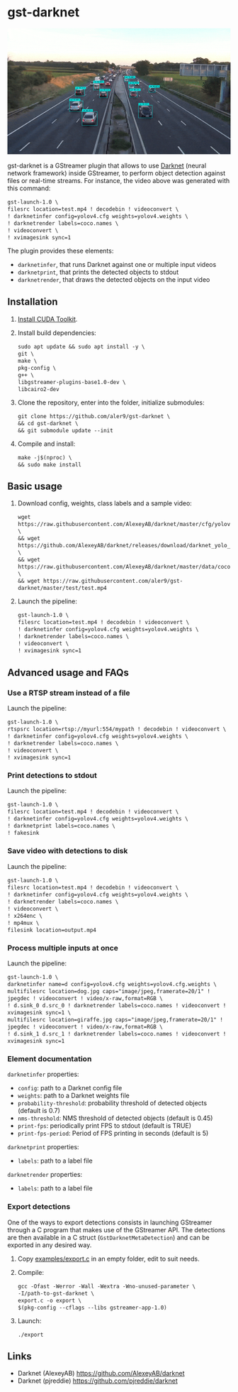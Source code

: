 
# gst-darknet

![](README.gif)

gst-darknet is a GStreamer plugin that allows to use [Darknet](https://github.com/AlexeyAB/darknet) (neural network framework) inside GStreamer, to perform object detection against files or real-time streams. For instance, the video above was generated with this command:
```
gst-launch-1.0 \
filesrc location=test.mp4 ! decodebin ! videoconvert \
! darknetinfer config=yolov4.cfg weights=yolov4.weights \
! darknetrender labels=coco.names \
! videoconvert \
! xvimagesink sync=1
```

The plugin provides these elements:
* `darknetinfer`, that runs Darknet against one or multiple input videos
* `darknetprint`, that prints the detected objects to stdout
* `darknetrender`, that draws the detected objects on the input video

## Installation

1. [Install CUDA Toolkit](https://developer.nvidia.com/cuda-downloads).

2. Install build dependencies:
   ```
   sudo apt update && sudo apt install -y \
   git \
   make \
   pkg-config \
   g++ \
   libgstreamer-plugins-base1.0-dev \
   libcairo2-dev
   ```

3. Clone the repository, enter into the folder, initialize submodules:
   ```
   git clone https://github.com/aler9/gst-darknet \
   && cd gst-darknet \
   && git submodule update --init
   ```

4. Compile and install:
   ```
   make -j$(nproc) \
   && sudo make install
   ```

## Basic usage

1. Download config, weights, class labels and a sample video:
   ```
   wget https://raw.githubusercontent.com/AlexeyAB/darknet/master/cfg/yolov4.cfg \
   && wget https://github.com/AlexeyAB/darknet/releases/download/darknet_yolo_v3_optimal/yolov4.weights \
   && wget https://raw.githubusercontent.com/AlexeyAB/darknet/master/data/coco.names \
   && wget https://raw.githubusercontent.com/aler9/gst-darknet/master/test/test.mp4
   ```

2. Launch the pipeline:
   ```
   gst-launch-1.0 \
   filesrc location=test.mp4 ! decodebin ! videoconvert \
   ! darknetinfer config=yolov4.cfg weights=yolov4.weights \
   ! darknetrender labels=coco.names \
   ! videoconvert \
   ! xvimagesink sync=1
   ```

## Advanced usage and FAQs

### Use a RTSP stream instead of a file

Launch the pipeline:
```
gst-launch-1.0 \
rtspsrc location=rtsp://myurl:554/mypath ! decodebin ! videoconvert \
! darknetinfer config=yolov4.cfg weights=yolov4.weights \
! darknetrender labels=coco.names \
! videoconvert \
! xvimagesink sync=1
```

### Print detections to stdout

Launch the pipeline:
```
gst-launch-1.0 \
filesrc location=test.mp4 ! decodebin ! videoconvert \
! darknetinfer config=yolov4.cfg weights=yolov4.weights \
! darknetprint labels=coco.names \
! fakesink
```

### Save video with detections to disk

Launch the pipeline:
```
gst-launch-1.0 \
filesrc location=test.mp4 ! decodebin ! videoconvert \
! darknetinfer config=yolov4.cfg weights=yolov4.weights \
! darknetrender labels=coco.names \
! videoconvert \
! x264enc \
! mp4mux \
filesink location=output.mp4
```

### Process multiple inputs at once

Launch the pipeline:
```
gst-launch-1.0 \
darknetinfer name=d config=yolov4.cfg weights=yolov4.cfg.weights \
multifilesrc location=dog.jpg caps="image/jpeg,framerate=20/1" ! jpegdec ! videoconvert ! video/x-raw,format=RGB \
! d.sink_0 d.src_0 ! darknetrender labels=coco.names ! videoconvert ! xvimagesink sync=1 \
multifilesrc location=giraffe.jpg caps="image/jpeg,framerate=20/1" ! jpegdec ! videoconvert ! video/x-raw,format=RGB \
! d.sink_1 d.src_1 ! darknetrender labels=coco.names ! videoconvert ! xvimagesink sync=1
```

### Element documentation

`darknetinfer` properties:
* `config`: path to a Darknet config file
* `weights`: path to a Darknet weights file
* `probability-threshold`: probability threshold of detected objects (default is 0.7)
* `nms-threshold`: NMS threshold of detected objects (default is 0.45)
* `print-fps`: periodically print FPS to stdout (default is TRUE)
* `print-fps-period`: Period of FPS printing in seconds (default is 5)

`darknetprint` properties:
* `labels`: path to a label file

`darknetrender` properties:
* `labels`: path to a label file

### Export detections

One of the ways to export detections consists in launching GStreamer through a C program that makes use of the GStreamer API. The detections are then available in a C struct (`GstDarknetMetaDetection`) and can be exported in any desired way.

1. Copy [examples/export.c](examples/export.c) in an empty folder, edit to suit needs.

2. Compile:
   ```
   gcc -Ofast -Werror -Wall -Wextra -Wno-unused-parameter \
   -I/path-to-gst-darknet \
   export.c -o export \
   $(pkg-config --cflags --libs gstreamer-app-1.0)
   ```

3. Launch:
   ```
   ./export
   ```

## Links

* Darknet (AlexeyAB) https://github.com/AlexeyAB/darknet
* Darknet (pjreddie) https://github.com/pjreddie/darknet
